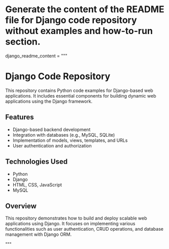 # Generate the content of the README file for Django code repository without examples and how-to-run section.

django_readme_content = """
# Django Code Repository

This repository contains Python code examples for Django-based web applications. It includes essential components for building dynamic web applications using the Django framework.

## Features

- Django-based backend development
- Integration with databases (e.g., MySQL, SQLite)
- Implementation of models, views, templates, and URLs
- User authentication and authorization

## Technologies Used

- Python
- Django
- HTML, CSS, JavaScript
- MySQL 

## Overview

This repository demonstrates how to build and deploy scalable web applications using Django. It focuses on implementing various functionalities such as user authentication, CRUD operations, and database management with Django ORM.

"""
